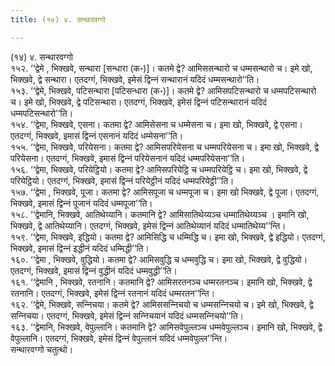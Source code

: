 ```yaml
---
title: (१४) ४. सन्थारवग्गो

---
```

(१४) ४. सन्थारवग्गो  
१५२. ‘‘द्वेमे , भिक्खवे, सन्थारा [सन्धारा (क॰)]। कतमे द्वे? आमिससन्थारो च धम्मसन्थारो च। इमे खो, भिक्खवे, द्वे सन्थारा। एतदग्गं, भिक्खवे, इमेसं द्विन्‍नं सन्थारानं यदिदं धम्मसन्थारो’’ति।  
१५३. ‘‘द्वेमे, भिक्खवे, पटिसन्थारा [पटिसन्धारा (क॰)]। कतमे द्वे? आमिसपटिसन्थारो च धम्मपटिसन्थारो च। इमे खो, भिक्खवे, द्वे पटिसन्थारा। एतदग्गं, भिक्खवे, इमेसं द्विन्‍नं पटिसन्थारानं यदिदं धम्मपटिसन्थारो’’ति।  
१५४. ‘‘द्वेमा, भिक्खवे, एसना। कतमा द्वे? आमिसेसना च धम्मेसना च। इमा खो, भिक्खवे, द्वे एसना। एतदग्गं, भिक्खवे, इमासं द्विन्‍नं एसनानं यदिदं धम्मेसना’’ति।  
१५५. ‘‘द्वेमा, भिक्खवे, परियेसना। कतमा द्वे? आमिसपरियेसना च धम्मपरियेसना च। इमा खो, भिक्खवे, द्वे परियेसना। एतदग्गं, भिक्खवे, इमासं द्विन्‍नं परियेसनानं यदिदं धम्मपरियेसना’’ति।  
१५६. ‘‘द्वेमा, भिक्खवे, परियेट्ठियो। कतमा द्वे? आमिसपरियेट्ठि च धम्मपरियेट्ठि च। इमा खो, भिक्खवे, द्वे परियेट्ठियो। एतदग्गं, भिक्खवे, इमासं द्विन्‍नं परियेट्ठीनं यदिदं धम्मपरियेट्ठी’’ति।  
१५७. ‘‘द्वेमा , भिक्खवे, पूजा। कतमा द्वे? आमिसपूजा च धम्मपूजा च। इमा खो भिक्खवे, द्वे पूजा। एतदग्गं, भिक्खवे, इमासं द्विन्‍नं पूजानं यदिदं धम्मपूजा’’ति।  
१५८. ‘‘द्वेमानि, भिक्खवे, आतिथेय्यानि। कतमानि द्वे? आमिसातिथेय्यञ्‍च धम्मातिथेय्यञ्‍च । इमानि खो, भिक्खवे, द्वे आतिथेय्यानि। एतदग्गं, भिक्खवे, इमेसं द्विन्‍नं आतिथेय्यानं यदिदं धम्मातिथेय्य’’न्ति।  
१५९. ‘‘द्वेमा, भिक्खवे, इद्धियो। कतमा द्वे? आमिसिद्धि च धम्मिद्धि च। इमा खो, भिक्खवे, द्वे इद्धियो। एतदग्गं, भिक्खवे, इमासं द्विन्‍नं इद्धीनं यदिदं धम्मिद्धी’’ति।  
१६०. ‘‘द्वेमा , भिक्खवे, वुद्धियो। कतमा द्वे? आमिसवुद्धि च धम्मवुद्धि च। इमा खो, भिक्खवे, द्वे वुद्धियो। एतदग्गं, भिक्खवे, इमासं द्विन्‍नं वुद्धीनं यदिदं धम्मवुद्धी’’ति।  
१६१. ‘‘द्वेमानि , भिक्खवे, रतनानि। कतमानि द्वे? आमिसरतनञ्‍च धम्मरतनञ्‍च। इमानि खो, भिक्खवे, द्वे रतनानि। एतदग्गं, भिक्खवे, इमेसं द्विन्‍नं रतनानं यदिदं धम्मरतन’’न्ति।  
१६२. ‘‘द्वेमे, भिक्खवे, सन्‍निचया। कतमे द्वे? आमिससन्‍निचयो च धम्मसन्‍निचयो च। इमे खो, भिक्खवे, द्वे सन्‍निचया। एतदग्गं, भिक्खवे, इमेसं द्विन्‍नं सन्‍निचयानं यदिदं धम्मसन्‍निचयो’’ति।  
१६३. ‘‘द्वेमानि, भिक्खवे, वेपुल्‍लानि। कतमानि द्वे? आमिसवेपुल्‍लञ्‍च धम्मवेपुल्‍लञ्‍च। इमानि खो, भिक्खवे, द्वे वेपुल्‍लानि। एतदग्गं, भिक्खवे, इमेसं द्विन्‍नं वेपुल्‍लानं यदिदं धम्मवेपुल्‍ल’’न्ति।  
सन्थारवग्गो चतुत्थो।  
